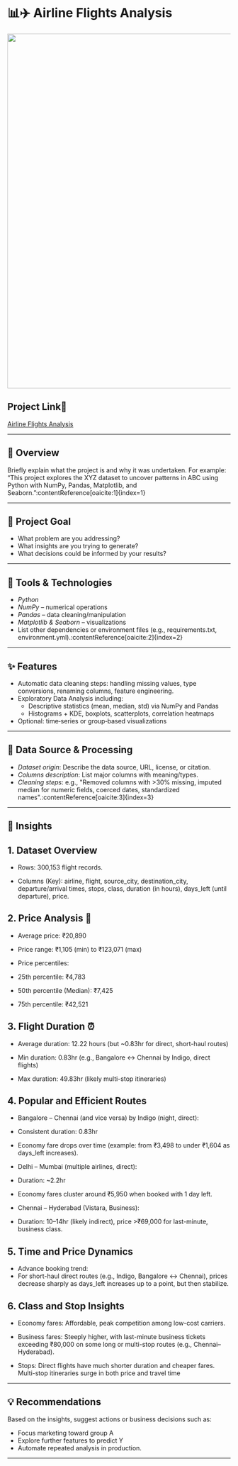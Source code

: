 # 📊✈️ Airline Flights Analysis


<img src="https://i.ytimg.com/vi/gu3Ot78j_Gc/hq720.jpg?sqp=-oaymwEhCK4FEIIDSFryq4qpAxMIARUAAAAAGAElAADIQj0AgKJD&rs=AOn4CLB-wQbFnzn-oUjliniQatcf6irdjw" width=800>


## Project Link🔗

[Airline Flights  Analysis](Airline_Flights_Analysis.ipynb)


---

## 🎯 Overview

Briefly explain what the project is and why it was undertaken. For example: “This project explores the XYZ dataset to uncover patterns in ABC using Python with NumPy, Pandas, Matplotlib, and Seaborn.”:contentReference[oaicite:1]{index=1}

---

## 📌 Project Goal

- What problem are you addressing?
- What insights are you trying to generate?
- What decisions could be informed by your results?

---

## 🧰 Tools & Technologies

- *Python* 
- *NumPy* – numerical operations
- *Pandas* – data cleaning/manipulation
- *Matplotlib & Seaborn* – visualizations
- List other dependencies or environment files (e.g., requirements.txt, environment.yml).:contentReference[oaicite:2]{index=2}

---

## ✨ Features

- Automatic data cleaning steps: handling missing values, type conversions, renaming columns, feature engineering.
- Exploratory Data Analysis including:
  - Descriptive statistics (mean, median, std) via NumPy and Pandas
  - Histograms + KDE, boxplots, scatterplots, correlation heatmaps
- Optional: time‑series or group‑based visualizations

---

## 🧼 Data Source & Processing

- *Dataset origin*: Describe the data source, URL, license, or citation.
- *Columns description*: List major columns with meaning/types.
- *Cleaning steps*: e.g., "Removed columns with >30% missing, imputed median for numeric fields, coerced dates, standardized names".:contentReference[oaicite:3]{index=3}

---

## 🧭 Insights
## 1. Dataset Overview
- Rows: 300,153 flight records.

- Columns (Key): airline, flight, source_city, destination_city, departure/arrival times, stops, class, duration (in hours), days_left (until departure), price.

## 2. Price Analysis 💸
- Average price: ₹20,890

- Price range: ₹1,105 (min) to ₹123,071 (max)

- Price percentiles:

- 25th percentile: ₹4,783

- 50th percentile (Median): ₹7,425

- 75th percentile: ₹42,521

## 3. Flight Duration ⏰
- Average duration: 12.22 hours (but ~0.83hr for direct, short-haul routes)

- Min duration: 0.83hr (e.g., Bangalore ↔ Chennai by Indigo, direct flights)

- Max duration: 49.83hr (likely multi-stop itineraries)

## 4. Popular and Efficient Routes
- Bangalore – Chennai (and vice versa) by Indigo (night, direct):

- Consistent duration: 0.83hr

- Economy fare drops over time (example: from ₹3,498 to under ₹1,604 as days_left increases).

- Delhi – Mumbai (multiple airlines, direct):

- Duration: ~2.2hr

- Economy fares cluster around ₹5,950 when booked with 1 day left.

- Chennai – Hyderabad (Vistara, Business):

- Duration: 10–14hr (likely indirect), price >₹69,000 for last-minute, business class.

## 5. Time and Price Dynamics
- Advance booking trend:
- For short-haul direct routes (e.g., Indigo, Bangalore ↔ Chennai), prices decrease sharply as days_left increases up to a point, but then stabilize.

## 6. Class and Stop Insights
- Economy fares: Affordable, peak competition among low-cost carriers.

- Business fares: Steeply higher, with last-minute business tickets exceeding ₹80,000 on some long or multi-stop routes (e.g., Chennai–Hyderabad).

- Stops: Direct flights have much shorter duration and cheaper fares. Multi-stop itineraries surge in both price and travel time

---

## 💡 Recommendations

Based on the insights, suggest actions or business decisions such as:

- Focus marketing toward group A
- Explore further features to predict Y
- Automate repeated analysis in production.

---
